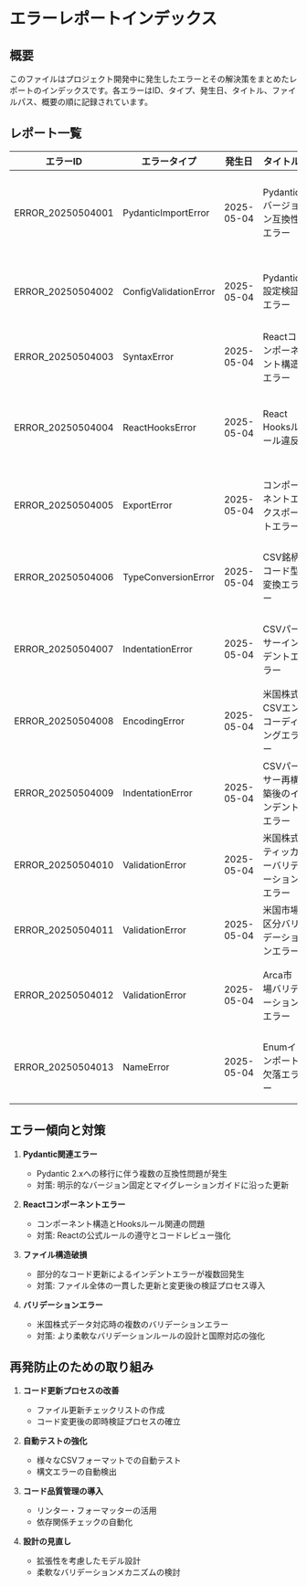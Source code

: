 # エラーレポートインデックス

## 概要

このファイルはプロジェクト開発中に発生したエラーとその解決策をまとめたレポートのインデックスです。各エラーはID、タイプ、発生日、タイトル、ファイルパス、概要の順に記録されています。

## レポート一覧

| エラーID | エラータイプ | 発生日 | タイトル | ファイルパス | 概要 |
|---------|------------|-------|---------|------------|------|
| ERROR_20250504001 | PydanticImportError | 2025-05-04 | Pydanticバージョン互換性エラー | `/logs/error_logs/error_report_20250504001.md` | Pydantic 2.xでの`BaseSettings`移動に関するインポートエラー、pydantic-settingsパッケージの導入による解決 |
| ERROR_20250504002 | ConfigValidationError | 2025-05-04 | Pydantic設定検証エラー | `/logs/error_logs/error_report_20250504002.md` | Pydantic 2.xでのConfigクラスからmodel_configへの変更対応、設定方法の更新 |
| ERROR_20250504003 | SyntaxError | 2025-05-04 | Reactコンポーネント構造エラー | `/logs/error_logs/error_report_20250504003.md` | App.jsxの不完全な構造によるコンパイルエラー、コンポーネント定義の修正 |
| ERROR_20250504004 | ReactHooksError | 2025-05-04 | React Hooksルール違反 | `/logs/error_logs/error_report_20250504004.md` | 条件付きでのuseEffect/useMemo呼び出しによるエラー、Reactフックルールに準拠するよう修正 |
| ERROR_20250504005 | ExportError | 2025-05-04 | コンポーネントエクスポートエラー | `/logs/error_logs/error_report_20250504005.md` | PortfolioTableコンポーネントのエクスポート文欠落、デフォルトエクスポートの追加 |
| ERROR_20250504006 | TypeConversionError | 2025-05-04 | CSV銘柄コード型変換エラー | `/logs/error_logs/error_report_20250504006.md` | CSVから読み込んだ銘柄コードが数値型として解析される問題、明示的な文字列型変換の追加 |
| ERROR_20250504007 | IndentationError | 2025-05-04 | CSVパーサーインデントエラー | `/logs/error_logs/error_report_20250504007.md` | 部分的なコード更新によるファイル構造破損、インデントエラーの修正と構造再構築 |
| ERROR_20250504008 | EncodingError | 2025-05-04 | 米国株式CSVエンコーディングエラー | `/logs/error_logs/error_report_20250504008.md` | 松井証券米国株式CSVのISO-8859-1エンコーディング非対応問題、対応コードの追加 |
| ERROR_20250504009 | IndentationError | 2025-05-04 | CSVパーサー再構築後のインデントエラー | `/logs/error_logs/error_report_20250504009.md` | 米国株式CSV対応追加後の構造破損、サーバー起動失敗と全体構造の再修正 |
| ERROR_20250504010 | ValidationError | 2025-05-04 | 米国株式ティッカーバリデーションエラー | `/logs/error_logs/error_report_20250504010.md` | 米国株ティッカーシンボルが証券コードバリデーションに失敗、バリデーションルールの拡張 |
| ERROR_20250504011 | ValidationError | 2025-05-04 | 米国市場区分バリデーションエラー | `/logs/error_logs/error_report_20250504011.md` | NYSE等の米国市場区分がModelEnumに未定義、市場区分定義の拡張と追加 |
| ERROR_20250504012 | ValidationError | 2025-05-04 | Arca市場バリデーションエラー | `/logs/error_logs/error_report_20250504012.md` | Arca市場区分が認識されずバリデーションエラー、MarketEnum定義に追加 |
| ERROR_20250504013 | NameError | 2025-05-04 | Enumインポート欠落エラー | `/logs/error_logs/error_report_20250504013.md` | portfolio.pyでの`from enum import Enum`インポート文欠落、インポート追加による修正 |

## エラー傾向と対策

1. **Pydantic関連エラー**
   - Pydantic 2.xへの移行に伴う複数の互換性問題が発生
   - 対策: 明示的なバージョン固定とマイグレーションガイドに沿った更新

2. **Reactコンポーネントエラー**
   - コンポーネント構造とHooksルール関連の問題
   - 対策: Reactの公式ルールの遵守とコードレビュー強化

3. **ファイル構造破損**
   - 部分的なコード更新によるインデントエラーが複数回発生
   - 対策: ファイル全体の一貫した更新と変更後の検証プロセス導入

4. **バリデーションエラー**
   - 米国株式データ対応時の複数のバリデーションエラー
   - 対策: より柔軟なバリデーションルールの設計と国際対応の強化

## 再発防止のための取り組み

1. **コード更新プロセスの改善**
   - ファイル更新チェックリストの作成
   - コード変更後の即時検証プロセスの確立

2. **自動テストの強化**
   - 様々なCSVフォーマットでの自動テスト
   - 構文エラーの自動検出

3. **コード品質管理の導入**
   - リンター・フォーマッターの活用
   - 依存関係チェックの自動化

4. **設計の見直し**
   - 拡張性を考慮したモデル設計
   - 柔軟なバリデーションメカニズムの検討
